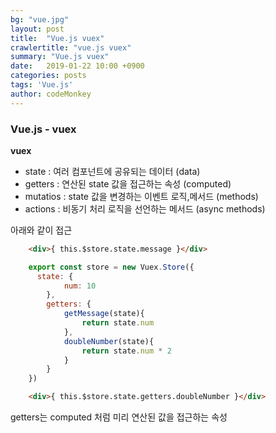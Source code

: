 ```yaml
---
bg: "vue.jpg"
layout: post
title:  "Vue.js vuex"
crawlertitle: "vue.js vuex"
summary: "Vue.js vuex"
date:   2019-01-22 10:00 +0900
categories: posts
tags: 'Vue.js'
author: codeMonkey
---
```


### Vue.js - vuex ###

**vuex**

- state : 여러 컴포넌트에 공유되는 데이터 (data)
- getters : 연산된 state 값을 접근하는 속성 (computed)
- mutatios : state 값을 변경하는 이벤트 로직,메서드 (methods)
- actions : 비동기 처리 로직을 선언하는 메서드 (async methods)

아래와 같이 접근

```html
    <div>{ this.$store.state.message }</div>
```

```javascript
    export const store = new Vuex.Store({
      state: {
            num: 10
        },
        getters: {
            getMessage(state){
                return state.num
            },
            doubleNumber(state){
                return state.num * 2
            }
        }  
    })
```
```html
    <div>{ this.$store.state.getters.doubleNumber }</div>
```
getters는 computed 처럼 미리 연산된 값을 접근하는 속성